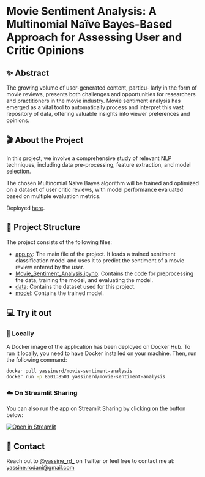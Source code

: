 # Movie Sentiment Analysis: A Multinomial Naïve Bayes-Based Approach for Assessing User and Critic Opinions

## ✨ Abstract

The growing volume of user-generated content, particu- larly in the form of movie reviews, presents both challenges and opportunities for researchers and practitioners in the movie industry. Movie sentiment analysis has emerged as a vital tool to automatically process and interpret this vast repository of data, offering valuable insights into viewer preferences and opinions.

## 🎬 About the Project

In this project, we involve a comprehensive study of relevant NLP techniques, including data pre-processing, feature extraction, and model selection.

The chosen Multinomial Naïve Bayes algorithm will be trained and optimized on a dataset of user critic reviews, with model performance evaluated based on multiple evaluation metrics.

Deployed [here](https://movie-sentiment.streamlit.app/).

## 📁 Project Structure

The project consists of the following files:

- [app.py](app.py): The main file of the project. It loads a trained sentiment classification model and uses it to predict
the sentiment of a movie review entered by the user.
- [Movie_Sentiment_Analysis.ipynb](Movie_Sentiment_Analysis.ipynb): Contains the code for preprocessing the data, training the model, and evaluating the model.
- [data](./data/): Contains the dataset used for this project.
- [model](./model/): Contains the trained model.

## 💻 Try it out

### 🐳 Locally

A Docker image of the application has been deployed on Docker Hub. To run it locally, you need to have Docker installed on your machine. Then, run the following command:

```bash
docker pull yassinerd/movie-sentiment-analysis
docker run -p 8501:8501 yassinerd/movie-sentiment-analysis
```

### ☁️ On Streamlit Sharing

You can also run the app on Streamlit Sharing by clicking on the button below:

[![Open in Streamlit](https://static.streamlit.io/badges/streamlit_badge_black_white.svg)](https://movie-sentiment.streamlit.app/)

## 💬 Contact

Reach out to [@yassine_rd_](https://twitter.com/yassine_rd_) on Twitter or feel free to contact me at: yassine.rodani@gmail.com
